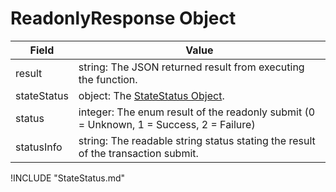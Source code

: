 # ReadonlyResponse Object

| Field | Value |
|-------|-------|
| result | string: The JSON returned result from executing the function. |
| stateStatus | object: The [StateStatus Object](#StateStatus-Object). |
| status | integer: The enum result of the readonly submit (0 = Unknown, 1 = Success, 2 = Failure) |
| statusInfo | string: The readable string status stating the result of the transaction submit. |

!INCLUDE "StateStatus.md"
